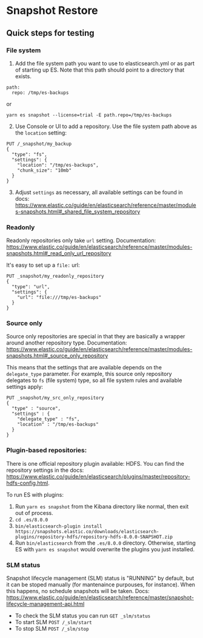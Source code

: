# Snapshot Restore

## Quick steps for testing

### File system

1. Add the file system path you want to use to elasticsearch.yml or as part of starting up ES. Note that this path should point to a directory that exists.

```
path:
  repo: /tmp/es-backups
```

or

```
yarn es snapshot --license=trial -E path.repo=/tmp/es-backups
```

2. Use Console or UI to add a repository. Use the file system path above as the `location` setting:

```
PUT /_snapshot/my_backup
{
  "type": "fs",
  "settings": {
    "location": "/tmp/es-backups",
    "chunk_size": "10mb"
  }
}
```

3. Adjust `settings` as necessary, all available settings can be found in docs:
https://www.elastic.co/guide/en/elasticsearch/reference/master/modules-snapshots.html#_shared_file_system_repository

### Readonly

Readonly repositories only take `url` setting. Documentation: https://www.elastic.co/guide/en/elasticsearch/reference/master/modules-snapshots.html#_read_only_url_repository

It's easy to set up a `file:` url:
```
PUT _snapshot/my_readonly_repository
{
  "type": "url",
  "settings": {
    "url": "file:///tmp/es-backups"
  }
}
```

### Source only

Source only repositories are special in that they are basically a wrapper around another repository type. Documentation: https://www.elastic.co/guide/en/elasticsearch/reference/master/modules-snapshots.html#_source_only_repository

This means that the settings that are available depends on the `delegate_type` parameter. For example, this source only repository delegates to `fs` (file system) type, so all file system rules and available settings apply:

```
PUT _snapshot/my_src_only_repository
{
  "type" : "source",
  "settings" : {
    "delegate_type" : "fs",
    "location" : "/tmp/es-backups"
  }
}
```

### Plugin-based repositories:

There is one official repository plugin available: HDFS. You can find the repository settings in the docs: https://www.elastic.co/guide/en/elasticsearch/plugins/master/repository-hdfs-config.html.

To run ES with plugins:

1. Run `yarn es snapshot` from the Kibana directory like normal, then exit out of process.
2. `cd .es/8.0.0`
3. `bin/elasticsearch-plugin install https://snapshots.elastic.co/downloads/elasticsearch-plugins/repository-hdfs/repository-hdfs-8.0.0-SNAPSHOT.zip`
4. Run `bin/elasticsearch` from the `.es/8.0.0` directory. Otherwise, starting ES with `yarn es snapshot` would overwrite the plugins you just installed.


### SLM status
Snapshot lifecycle management (SLM) status is "RUNNING" by default, but it can be stoped manually (for mantenaince purpouses, for instance). When this happens, no schedule snapshots will be taken. Docs: https://www.elastic.co/guide/en/elasticsearch/reference/master/snapshot-lifecycle-management-api.html 

* To check the SLM status you can run `GET _slm/status`
* To start SLM `POST /_slm/start` 
* To stop SLM `POST /_slm/stop`
